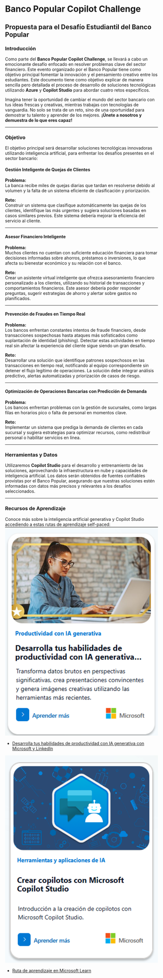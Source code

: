 # Banco Popular Copilot Challenge

## Propuesta para el Desafío Estudiantil del Banco Popular

### Introducción

Como parte del **Banco Popular Copilot Challenge**, se llevará a cabo un emocionante desafío enfocado en resolver problemas clave del sector financiero. Este evento organizado por el Banco Popular tiene como objetivo principal fomentar la innovación y el pensamiento creativo entre los estudiantes. Este documento tiene como objetivo explicar de manera sencilla pero detallada el proceso de desarrollo de soluciones tecnológicas utilizando **Azure** y **Copilot Studio** para abordar cuatro retos específicos.

Imagina tener la oportunidad de cambiar el mundo del sector bancario con tus ideas frescas y creativas, mientras trabajas con tecnologías de vanguardia. No solo se trata de un reto, sino de una oportunidad para demostrar tu talento y aprender de los mejores. **¡Únete a nosotros y demuestra de lo que eres capaz!**

---

### Objetivo

El objetivo principal será desarrollar soluciones tecnológicas innovadoras utilizando inteligencia artificial, para enfrentar los desafíos presentes en el sector bancario:

#### Gestión Inteligente de Quejas de Clientes

**Problema:**  
La banca recibe miles de quejas diarias que tardan en resolverse debido al volumen y la falta de un sistema eficiente de clasificación y priorización.

**Reto:**  
Construir un sistema que clasifique automáticamente las quejas de los clientes, identifique las más urgentes y sugiera soluciones basadas en casos similares previos. Este sistema debería mejorar la eficiencia del servicio al cliente.

---

#### Asesor Financiero Inteligente

**Problema:**  
Muchos clientes no cuentan con suficiente educación financiera para tomar decisiones informadas sobre ahorros, préstamos o inversiones, lo que afecta su bienestar económico y su relación con el banco.

**Reto:**  
Crear un asistente virtual inteligente que ofrezca asesoramiento financiero personalizado a los clientes, utilizando su historial de transacciones y comportamientos financieros. Este asesor debería poder responder preguntas, sugerir estrategias de ahorro y alertar sobre gastos no planificados.

---

#### Prevención de Fraudes en Tiempo Real

**Problema:**  
Los bancos enfrentan constantes intentos de fraude financiero, desde transacciones sospechosas hasta ataques más sofisticados como suplantación de identidad (phishing). Detectar estas actividades en tiempo real sin afectar la experiencia del cliente sigue siendo un gran desafío.

**Reto:**  
Desarrollar una solución que identifique patrones sospechosos en las transacciones en tiempo real, notificando al equipo correspondiente sin detener el flujo legítimo de operaciones. La solución debe integrar análisis predictivo, alertas automatizadas y priorización de casos de riesgo.

---

#### Optimización de Operaciones Bancarias con Predicción de Demanda

**Problema:**  
Los bancos enfrentan problemas con la gestión de sucursales, como largas filas en horarios pico o falta de personal en momentos clave.

**Reto:**  
Implementar un sistema que prediga la demanda de clientes en cada sucursal y sugiera estrategias para optimizar recursos, como redistribuir personal o habilitar servicios en línea.

---

### Herramientas y Datos

Utilizaremos **Copilot Studio** para el desarrollo y entrenamiento de las soluciones, aprovechando la infraestructura en nube y capacidades de inteligencia artificial. Los datos serán obtenidos de fuentes confiables provistas por el Banco Popular, asegurando que nuestras soluciones estén informadas con datos más precisos y relevantes a los desafíos seleccionados.

---

### Recursos de Aprendizaje

Conoce más sobre la inteligencia artificial generativa y Copilot Studio accediendo a estas rutas de aprendizaje self-paced:
![alt text](https://github.com/Copilot-Hackathon/PopularHackathon2025/blob/main/images/productividad%20con%20ia%20generativa.png)
- [Desarrolla tus habilidades de productividad con IA generativa con Microsoft y LinkedIn](https://es.linkedin.com/learning/paths/desarrolla-tus-habilidades-de-productividad-con-ia-generativa-con-microsoft-y-linkedin)

![alt text](https://github.com/Copilot-Hackathon/PopularHackathon2025/blob/main/images/herramientas%20y%20aplicaciones%20de%20ia.png)
- [Ruta de aprendizaje en Microsoft Learn](https://learn.microsoft.com/es-mx/training/paths/work-power-virtual-agents/)